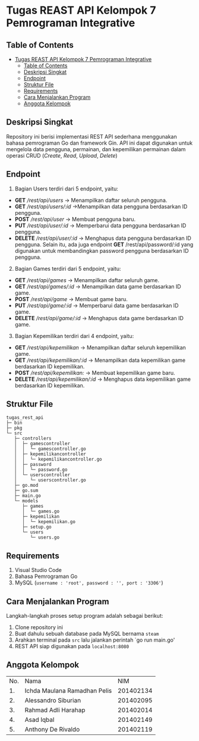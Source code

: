 # Tugas REAST API Kelompok 7 Pemrograman Integrative

## Table of Contents
- [Tugas REAST API Kelompok 7 Pemrograman Integrative](#tugas-reast-api-kelompok-7-pemrograman-integrative)
  - [Table of Contents](#table-of-contents)
  - [Deskripsi Singkat](#deskripsi-singkat)
  - [Endpoint](#endpoint)
  - [Struktur File](#struktur-file)
  - [Requirements](#requirements)
  - [Cara Menjalankan Program](#cara-menjalankan-program)
  - [Anggota Kelompok](#anggota-kelompok)

## Deskripsi Singkat
Repository ini berisi implementasi REST API sederhana menggunakan bahasa pemrograman Go dan framework Gin. API ini dapat digunakan untuk mengelola data pengguna, permainan, dan kepemilikan permainan dalam operasi CRUD (*Create*, *Read*, *Upload*, *Delete*)

## Endpoint
1. Bagian Users terdiri dari 5 endpoint, yaitu:
- **GET** */rest/api/users* → Menampilkan daftar seluruh pengguna.
- **GET** */rest/api/users/:id* →Menampilkan data pengguna berdasarkan ID pengguna.
- **POST** */rest/api/user* → Membuat pengguna baru.
- **PUT** */rest/api/user/:id* → Memperbarui data pengguna berdasarkan ID pengguna.
- **DELETE** */rest/api/user/:id* → Menghapus data pengguna berdasarkan ID pengguna.
Selain itu, ada juga endpoint **GET** /rest/api/password/:id yang digunakan untuk membandingkan password pengguna berdasarkan ID pengguna.

2. Bagian Games terdiri dari 5 endpoint, yaitu:
- **GET** */rest/api/games* → Menampilkan daftar seluruh game.
- **GET** */rest/api/games/:id* → Menampilkan data game berdasarkan ID game.
- **POST** */rest/api/game* → Membuat game baru.
- **PUT** */rest/api/game/:id* → Memperbarui data game berdasarkan ID game.
- **DELETE** */rest/api/game/:id* → Menghapus data game berdasarkan ID game.

3. Bagian Kepemilikan terdiri dari 4 endpoint, yaitu:
- **GET** */rest/api/kepemilikan* → Menampilkan daftar seluruh kepemilikan game.
- **GET** */rest/api/kepemilikan/:id* → Menampilkan data kepemilikan game berdasarkan ID kepemilikan.
- **POST** */rest/api/kepemilikan:* → Membuat kepemilikan game baru.
- **DELETE** */rest/api/kepemilikan/:id* → Menghapus data kepemilikan game berdasarkan ID kepemilikan.


## Struktur File

```
tugas_rest_api
├─ bin
├─ pkg
└─ src
   ├─ controllers
   │  ├─ gamescontroller
   │  │  └─ gamescontroller.go
   │  ├─ kepemilikancontroller
   │  │  └─ kepemilikancontroller.go
   │  ├─ password
   │  │  └─ password.go
   │  └─ userscontroller
   │     └─ userscontroller.go
   ├─ go.mod
   ├─ go.sum
   ├─ main.go
   └─ models
      ├─ games
      │  └─ games.go
      ├─ kepemilikan
      │  └─ kepemilikan.go
      ├─ setup.go
      └─ users
         └─ users.go

```
 
## Requirements
1. Visual Studio Code
2. Bahasa Pemrograman Go
3. MySQL (`username : 'root', password : '', port : '3306'`)

## Cara Menjalankan Program
Langkah-langkah proses setup program adalah sebagai berikut:
1. Clone repository ini
2. Buat dahulu sebuah database pada MySQL bernama `steam`
2. Arahkan terminal pada `src` lalu jalankan perintah `go run main.go'
3. REST API siap digunakan pada `localhost:8080`

## Anggota Kelompok
<table>
    <tr>
        <td>No.</td>
        <td>Nama</td>
        <td>NIM</td>
    </tr>
    <tr>
        <td>1.</td>
        <td>Ichda Maulana Ramadhan Pelis</td>
        <td>201402134</td>
    </tr>
    <tr>
        <td>2.</td>
        <td>Alessandro Siburian</td>
        <td>201402095</td>
    </tr>
    <tr>
        <td>3.</td>
        <td>Rahmad Adli Harahap</td>
        <td>201402014</td>
    </tr>
    <tr>
        <td>4.</td>
        <td>Asad Iqbal</td>
        <td>201402149</td>
    </tr>
    <tr>
        <td>5.</td>
        <td>Anthony De Rivaldo</td>
        <td>201402119</td>
    </tr>
</table>
